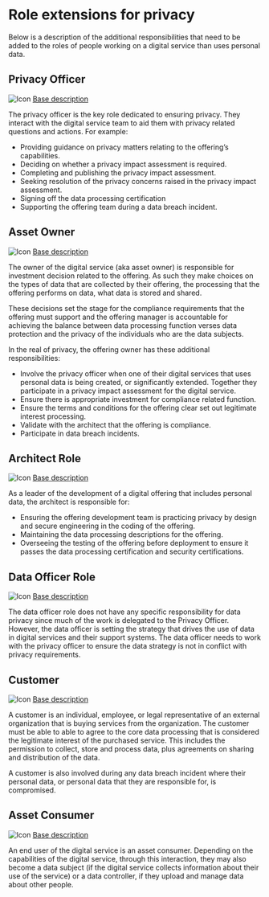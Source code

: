 <!-- SPDX-License-Identifier: Apache-2.0 -->

# Role extensions for privacy

Below is a description of the additional responsibilities that need to
be added to the roles of people working on a digital service than
uses personal data.

## Privacy Officer

![Icon](/privacy/roles/privacy-officer-role.png) [Base description](/privacy/roles/overview/#privacy-officer-role)

The privacy officer is the key role dedicated to ensuring privacy.
They interact with the digital service team to aid them with privacy related questions
and actions.  For example:

* Providing guidance on privacy matters relating to the offering’s capabilities.
* Deciding on whether a privacy impact assessment is required.
* Completing and publishing the privacy impact assessment.
* Seeking resolution of the privacy concerns raised in the privacy impact assessment.
* Signing off the data processing certification
* Supporting the offering team during a data breach incident.


## Asset Owner

![Icon](/privacy/roles/asset-owner-role.png) [Base description](/privacy/roles/overview/#asset-owner-role)

The owner of the digital service (aka asset owner) is responsible for investment decision related to
the offering.  As such they make choices on the types of data that are
collected by their offering, the processing that the offering performs on data,
what data is stored and shared.

These decisions set the stage for the compliance requirements that the
offering must support and the offering manager is accountable for achieving
the balance between data processing function verses data protection
and the privacy of the individuals who are the data subjects.

In the real of privacy, the offering owner has these additional responsibilities:

* Involve the privacy officer when one of their digital services
that uses personal data is being created, or significantly extended.
Together they participate in a privacy impact assessment for the digital service.
* Ensure there is appropriate investment for compliance related function.
* Ensure the terms and conditions for the offering clear set out
legitimate interest processing.
* Validate with the architect that the offering is compliance.
* Participate in data breach incidents.
 

## Architect Role

![Icon](/privacy/roles/architect-role.png) [Base description](/privacy/roles/overview/#architect-role)

As a leader of the development of a digital offering that
includes personal data, the architect is responsible for:

* Ensuring the offering development team is practicing privacy by design
and secure engineering in the coding of the offering.
* Maintaining the data processing descriptions for the offering.
* Overseeing the testing of the offering before deployment to ensure
it passes the data processing certification and security certifications.


## Data Officer Role

![Icon](/privacy/roles/data-officer-role.png) [Base description](/privacy/roles/overview/#data-officer-role)


The data officer role does not have any specific responsibility
for data privacy since much of the work is delegated to the Privacy Officer.
However, the data officer is setting the strategy that drives the use of 
data in digital services and their support systems.  The data officer
needs to work with the privacy officer to ensure the data strategy is not
in conflict with privacy requirements.


## Customer

![Icon](/privacy/roles/customer-role.png) [Base description](/privacy/roles/overview/#customer-role)

A customer is an individual, employee, or legal representative of an external organization
that is buying services from the organization.
The customer must be able to able to agree to the core data processing that is considered
the legitimate interest of the purchased service.
This includes the permission to collect, store and process data,
plus agreements on sharing and distribution of the data.

A customer is also involved during any data breach incident
where their personal data, or personal data that they are responsible for,
is compromised.

## Asset Consumer

![Icon](/privacy/roles/asset-consumer-role.png) [Base description](/privacy/roles/overview/#asset-consumer-role)

An end user of the digital service is an asset consumer.
Depending on the capabilities of the digital service,
through this interaction, they may also become a data subject (if the
digital service collects information about their use of the service)
or a data controller, if they upload and manage data about other people.

